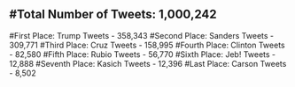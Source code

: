 #Total Number of Tweets: 1,000,242 
---
#First Place: Trump Tweets - 358,343
#Second Place: Sanders Tweets - 309,771
#Third Place: Cruz Tweets - 158,995
#Fourth Place: Clinton Tweets - 82,580
#Fifth Place: Rubio Tweets - 56,770
#Sixth Place: Jeb! Tweets - 12,888
#Seventh Place: Kasich Tweets - 12,396
#Last Place: Carson Tweets - 8,502
